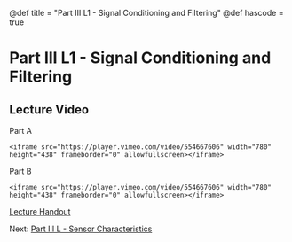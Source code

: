 @def title = "Part III L1 - Signal Conditioning and Filtering"
@def hascode = true

# Part III L1 - Signal Conditioning and Filtering

## Lecture Video
Part A
~~~
<iframe src="https://player.vimeo.com/video/554667606" width="780" height="438" frameborder="0" allowfullscreen></iframe>
~~~

Part B
~~~
<iframe src="https://player.vimeo.com/video/554667606" width="780" height="438" frameborder="0" allowfullscreen></iframe>
~~~

[Lecture Handout](/part_iii/ME319_-_Mechatronics_-_Part_III_Lecture_1_Signal_Conditioning_and_Filtering.pdf)


Next: [Part III L - Sensor Characteristics](/part_iii/lecture2/)  